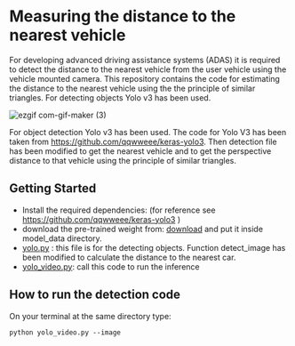 # Measuring the distance to the nearest vehicle
For developing advanced driving assistance systems (ADAS) it is required to detect the distance to the nearest vehicle from the user vehicle using the vehicle mounted camera. This repository contains the code for estimating the distance to the nearest vehicle using the the principle of similar triangles. For detecting objects Yolo v3 has been used.

![ezgif com-gif-maker (3)](https://user-images.githubusercontent.com/40798690/87365452-e42b3280-c53b-11ea-85ed-0bf9615ac5b3.gif)

For object detection Yolo v3 has been used. The code for Yolo V3 has been taken from https://github.com/qqwweee/keras-yolo3. Then detection file has been modified to get the nearest vehicle and to get the perspective distance to that vehicle using the principle of similar triangles.


## Getting Started
* Install the required dependencies: (for reference see https://github.com/qqwweee/keras-yolo3 )
* download the pre-trained weight from: [download](https://drive.google.com/file/d/1BEfbOIdso_rVsQH8Tq_V-b1Kbt1bNK3S/view?usp=sharing) and put it inside model_data directory.
* [yolo.py](https://github.com/monjurulkarim/vehicle_distance/blob/master/yolo.py) : this file is for the detecting objects. Function detect_image has been modified to calculate the distance to the nearest car.
* [yolo_video.py](https://github.com/monjurulkarim/vehicle_distance/blob/master/yolo_video.py): call this code to run the inference

## How to run the detection code
On your terminal at the same directory type: 
~~~~
python yolo_video.py --image
~~~~

